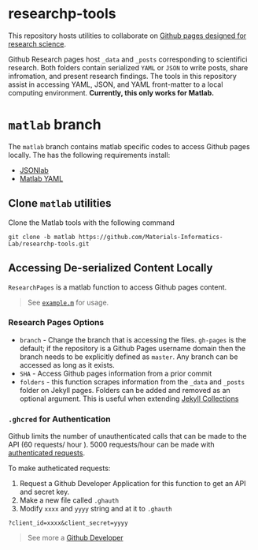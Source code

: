# researchp-tools

This repository hosts utilities to collaborate on [Github pages designed for research science](https://github.com/Materials-Informatics-Lab/research-pages).

Github Research pages host ``_data`` and ``_posts`` corresponding to scientifici research.  Both folders contain serialized ``YAML`` or ``JSON`` 
to write posts, share infromation, and present research findings.  The tools in this repository assist in accessing
YAML, JSON, and YAML front-matter to a local computing environment.  **Currently, this only works for Matlab.**

# ``matlab`` branch

The ``matlab`` branch contains matlab specific codes to access Github pages locally.  The has the following requirements install:

* [JSONlab](www.mathworks.com/matlabcentral/fileexchange/33381-jsonlab--a-toolbox-to-encode-decode-json-files-in-matlab-octave)
* [Matlab YAML](http://code.google.com/p/yamlmatlab/)

## Clone ``matlab`` utilities

Clone the Matlab tools with the following command

```
git clone -b matlab https://github.com/Materials-Informatics-Lab/researchp-tools.git
```

## Accessing De-serialized Content Locally

``ResearchPages`` is a matlab function to access Github pages content.  

> See [``example.m``](https://github.com/Materials-Informatics-Lab/researchp-tools/blob/matlab/example.m) for usage.

### Research Pages Options

* ``branch`` - Change the branch that is accessing the files.  ``gh-pages`` is the default; if the repository is a Github Pages username domain then the branch needs to be explicitly defined as ``master``.  Any branch can be accessed as long as it exists.
* ``SHA`` - Access Github pages information from a prior commit
* ``folders`` - this function scrapes information from the ``_data`` and ``_posts`` folder on Jekyll pages.  Folders can be added and removed as an optional argument.  This is useful when extending [Jekyll Collections](jekyllrb.com/docs/collections/)

### ``.ghcred`` for Authentication

Github limits the number of unauthenticated calls that can be made to the API (60 requests/ hour ).  5000 requests/hour can be made with [authenticated requests](https://developer.github.com/v3/#increasing-the-unauthenticated-rate-limit-for-oauth-applications).

To make autheticated requests:

1. Request a Github Developer Application for this function to get an API and secret key.
2. Make a new file called ``.ghauth``
3. Modify ``xxxx`` and ``yyyy`` string and at it to ``.ghauth``

```
?client_id=xxxx&client_secret=yyyy
```


> See more a [Github Developer](https://developer.github.com/v3/#rate-limiting)
